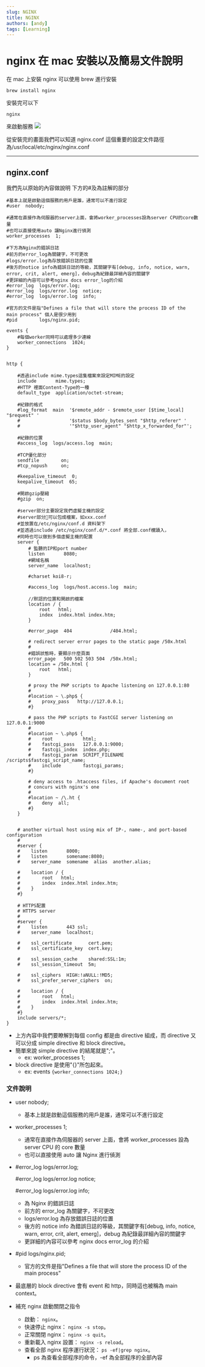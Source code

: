 ```yaml
---
slug: NGINX
title: NGINX
authors: [andy]
tags: [Learning]
---
```


# nginx 在 mac 安裝以及簡易文件說明

在 mac 上安裝 nginx 可以使用 brew 進行安裝

```shell
brew install nginx
```

安裝完可以下

```
nginx
```

來啟動服務
![](1.png)

從安裝完的畫面我們可以知道
nginx.conf 這個重要的設定文件路徑為/usr/local/etc/nginx/nginx.conf

---

## nginx.conf

我們先以原始的內容做說明
下方的#及為註解的部分

```text
#基本上就是啟動這個服務的用戶是誰，通常可以不進行設定
#user  nobody;

#通常在直接作為伺服器的server上面，會將worker_processes設為server CPU的core數量
#也可以直接使用auto 讓Nginx進行偵測
worker_processes  1;

#下方為Nginx的錯誤日誌
#前方的error_log為關鍵字，不可更改
#logs/error.log為存放錯誤日誌的位置
#後方的notice info為錯誤日誌的等級，其關鍵字有[debug, info, notice, warn, error, crit, alert, emerg]，debug為紀錄最詳細內容的關鍵字
#更詳細的內容可以參考nginx docs error_log的介紹
#error_log  logs/error.log;
#error_log  logs/error.log  notice;
#error_log  logs/error.log  info;

#官方的文件是指"Defines a file that will store the process ID of the main process" 個人是很少用到
#pid        logs/nginx.pid;

events {
    #每個worker同時可以處理多少連線
    worker_connections  1024;
}


http {

    #透過include mime.types這隻檔案來設定MIME的設定
    include       mime.types;
    #HTTP 裡面Content-Type的一種
    default_type  application/octet-stream;

    #紀錄的格式
    #log_format  main  '$remote_addr - $remote_user [$time_local] "$request" '
    #                  '$status $body_bytes_sent "$http_referer" '
    #                  '"$http_user_agent" "$http_x_forwarded_for"';

    #紀錄的位置
    #access_log  logs/access.log  main;

    #TCP優化部分
    sendfile        on;
    #tcp_nopush     on;

    #keepalive_timeout  0;
    keepalive_timeout  65;

    #開啟gzip壓縮
    #gzip  on;

    #server部分主要設定我們虛擬主機的設定
    #server部分可以包成檔案，如xxx.conf
    #並放置在/etc/nginx/conf.d 資料架下
    #並透過include /etc/nginx/conf.d/*.conf 將全部.conf欓讀入，
    #同時也可以做到多個虛擬主機的配置
    server {
        # 監聽的IP和port number
        listen       8080;
        #網域名稱
        server_name  localhost;

        #charset koi8-r;

        #access_log  logs/host.access.log  main;

        //默認的位置和開啟的檔案
        location / {
            root   html;
            index  index.html index.htm;
        }

        #error_page  404              /404.html;

        # redirect server error pages to the static page /50x.html
        #
        #錯誤狀態時，要顯示什麼頁面
        error_page   500 502 503 504  /50x.html;
        location = /50x.html {
            root   html;
        }

        # proxy the PHP scripts to Apache listening on 127.0.0.1:80
        #
        #location ~ \.php$ {
        #    proxy_pass   http://127.0.0.1;
        #}

        # pass the PHP scripts to FastCGI server listening on 127.0.0.1:9000
        #
        #location ~ \.php$ {
        #    root           html;
        #    fastcgi_pass   127.0.0.1:9000;
        #    fastcgi_index  index.php;
        #    fastcgi_param  SCRIPT_FILENAME  /scripts$fastcgi_script_name;
        #    include        fastcgi_params;
        #}

        # deny access to .htaccess files, if Apache's document root
        # concurs with nginx's one
        #
        #location ~ /\.ht {
        #    deny  all;
        #}
    }


    # another virtual host using mix of IP-, name-, and port-based configuration
    #
    #server {
    #    listen       8000;
    #    listen       somename:8080;
    #    server_name  somename  alias  another.alias;

    #    location / {
    #        root   html;
    #        index  index.html index.htm;
    #    }
    #}

    # HTTPS配置
    # HTTPS server
    #
    #server {
    #    listen       443 ssl;
    #    server_name  localhost;

    #    ssl_certificate      cert.pem;
    #    ssl_certificate_key  cert.key;

    #    ssl_session_cache    shared:SSL:1m;
    #    ssl_session_timeout  5m;

    #    ssl_ciphers  HIGH:!aNULL:!MD5;
    #    ssl_prefer_server_ciphers  on;

    #    location / {
    #        root   html;
    #        index  index.html index.htm;
    #    }
    #}
    include servers/*;
}

```

- 上方內容中我們要瞭解到每個 config 都是由 directive 組成，而 directive 又可以分成 simple directive 和 block directive。
- 簡單來說 simple directive 的結尾就是";"。
  - ex: worker_processes 1;
- block directive 是使用"{}"所包起來。
  - ex: events `{worker_connections 1024;}`

### 文件說明

- user nobody;
  - 基本上就是啟動這個服務的用戶是誰，通常可以不進行設定
- worker_processes 1;

  - 通常在直接作為伺服器的 server 上面，會將 worker_processes 設為 server CPU 的 core 數量
  - 也可以直接使用 auto 讓 Nginx 進行偵測

- #error_log logs/error.log;

  #error_log logs/error.log notice;

  #error_log logs/error.log info;

  - 為 Nginx 的錯誤日誌
  - 前方的 error_log 為關鍵字，不可更改
  - logs/error.log 為存放錯誤日誌的位置
  - 後方的 notice info 為錯誤日誌的等級，其關鍵字有[debug, info, notice, warn, error, crit, alert, emerg]，debug 為紀錄最詳細內容的關鍵字
  - 更詳細的內容可以參考 nginx docs error_log 的介紹

- #pid logs/nginx.pid;

  - 官方的文件是指"Defines a file that will store the process ID of the main process"

- 最底層的 block directive 會有 event 和 http，同時這也被稱為 main context。

- 補充 nginx 啟動關閉之指令
  - 啟動： `nginx`。
  - 快速停止 nginx： `nginx -s stop`。
  - 正常關閉 nginx： `nginx -s quit`。
  - 重新載入 nginx 設置： `nginx -s reload`。
  - 查看全部 nginx 程序運行狀況： `ps -ef|grep nginx`。
    - ps 為查看全部程序的命令，-ef 為全部程序的全部內容
